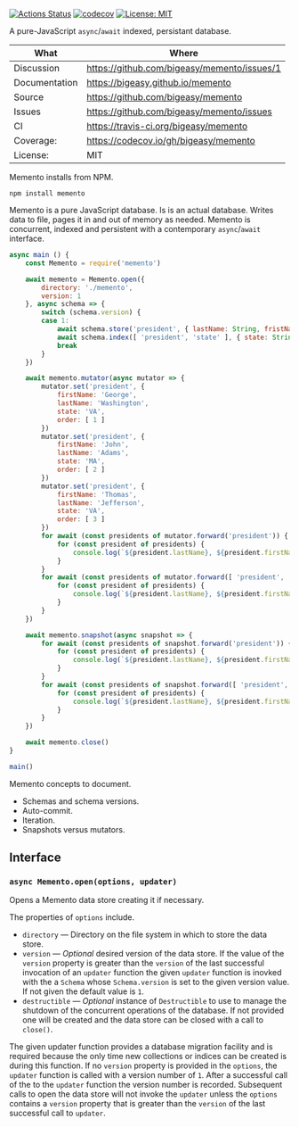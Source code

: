 [![Actions Status](https://github.com/bigeasy/memento/workflows/Node%20CI/badge.svg)](https://github.com/bigeasy/memento/actions)
[![codecov](https://codecov.io/gh/bigeasy/memento/branch/master/graph/badge.svg)](https://codecov.io/gh/bigeasy/memento)
[![License: MIT](https://img.shields.io/badge/License-MIT-yellow.svg)](https://opensource.org/licenses/MIT)

A pure-JavaScript `async`/`await` indexed, persistant database.

| What          | Where                                         |
| --- | --- |
| Discussion    | https://github.com/bigeasy/memento/issues/1   |
| Documentation | https://bigeasy.github.io/memento             |
| Source        | https://github.com/bigeasy/memento            |
| Issues        | https://github.com/bigeasy/memento/issues     |
| CI            | https://travis-ci.org/bigeasy/memento         |
| Coverage:     | https://codecov.io/gh/bigeasy/memento         |
| License:      | MIT                                           |


Memento installs from NPM.

```text
npm install memento
```

Memento is a pure JavaScript database. Is is an actual database. Writes data to
file, pages it in and out of memory as needed. Memento is concurrent, indexed
and persistent with a contemporary `async`/`await` interface.

```javascript
async main () {
    const Memento = require('memento')

    await memento = Memento.open({
        directory: './memento',
        version: 1
    }, async schema => {
        switch (schema.version) {
        case 1:
            await schema.store('president', { lastName: String, fristName: String })
            await schema.index([ 'president', 'state' ], { state: String })
            break
        }
    })

    await memento.mutator(async mutator => {
        mutator.set('president', {
            firstName: 'George',
            lastName: 'Washington',
            state: 'VA',
            order: [ 1 ]
        })
        mutator.set('president', {
            firstName: 'John',
            lastName: 'Adams',
            state: 'MA',
            order: [ 2 ]
        })
        mutator.set('president', {
            firstName: 'Thomas',
            lastName: 'Jefferson',
            state: 'VA',
            order: [ 3 ]
        })
        for await (const presidents of mutator.forward('president')) {
            for (const president of presidents) {
                console.log(`${president.lastName}, ${president.firstName}`)
            }
        }
        for await (const presidents of mutator.forward([ 'president', 'state' ], [ 'VA' ])) {
            for (const president of presidents) {
                console.log(`${president.lastName}, ${president.firstName} is from ${president.state}`)
            }
        }
    })

    await memento.snapshot(async snapshot => {
        for await (const presidents of snapshot.forward('president')) {
            for (const president of presidents) {
                console.log(`${president.lastName}, ${president.firstName}`)
            }
        }
        for await (const presidents of snapshot.forward([ 'president', 'state' ], [ 'VA' ])) {
            for (const president of presidents) {
                console.log(`${president.lastName}, ${president.firstName} is from ${president.state}`)
            }
        }
    })

    await memento.close()
}

main()
```

Memento concepts to document.

 * Schemas and schema versions.
 * Auto-commit.
 * Iteration.
 * Snapshots versus mutators.

## Interface


### `async Memento.open(options, updater)`

Opens a Memento data store creating it if necessary.

The properties of `options` include.

 * `directory` &mdash; Directory on the file system in which to store the data
 store.
 * `version` &mdash; _Optional_ desired version of the data store. If the value
 of the `version` property is greater than the `version` of the last successful
 invocation of an `updater` function the given `updater` function is inovked
 with the a `Schema` whose `Schema.version` is set to the given version value.
 If not given the default value is `1`.
 * `destructible` &mdash; _Optional_ instance of `Destructible` to use to manage
 the shutdown of the concurrent operations of the database. If not provided one
 will be created and the data store can be closed with a call to `close()`.

The given updater function provides a database migration facility and is
required because the only time new collections or indices can be created is
during this function. If no `version` property is provided in the `options`, the
`updater` function is called with a version number of `1`. After a successful
call of the to the `updater` function the version number is recorded. Subsequent
calls to open the data store will not invoke the `updater` unless the `options`
contains a `version` property that is greater than the `version` of the last
successful call to `updater`.
